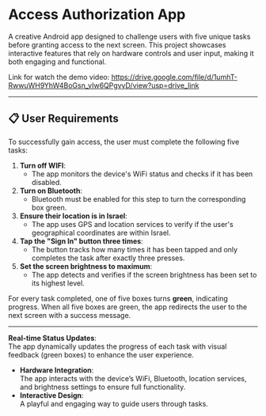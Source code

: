 # Access Authorization App

A creative Android app designed to challenge users with five unique tasks before granting access to the next screen. This project showcases interactive features that rely on hardware controls and user input, making it both engaging and functional.

Link for watch the demo video:
https://drive.google.com/file/d/1umhT-RwwuWH9YhW4BoGsn_vIw6QPgvyD/view?usp=drive_link  

---

## 📋 User Requirements
To successfully gain access, the user must complete the following five tasks:

1. **Turn off WIFI**:  
   - The app monitors the device's WiFi status and checks if it has been disabled.
2. **Turn on Bluetooth**:  
   - Bluetooth must be enabled for this step to turn the corresponding box green.
3. **Ensure their location is in Israel**:  
   - The app uses GPS and location services to verify if the user's geographical coordinates are within Israel.
4. **Tap the "Sign In" button three times**:  
   - The button tracks how many times it has been tapped and only completes the task after exactly three presses.
5. **Set the screen brightness to maximum**:  
   - The app detects and verifies if the screen brightness has been set to its highest level.

For every task completed, one of five boxes turns **green**, indicating progress. When all five boxes are green, the app redirects the user to the next screen with a success message.

---

**Real-time Status Updates**:  
  The app dynamically updates the progress of each task with visual feedback (green boxes) to enhance the user experience.
- **Hardware Integration**:  
  The app interacts with the device’s WiFi, Bluetooth, location services, and brightness settings to ensure full functionality.
- **Interactive Design**:  
  A playful and engaging way to guide users through tasks.


